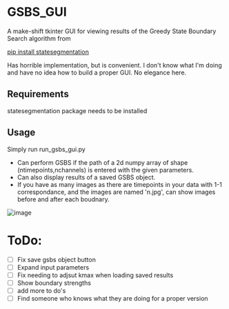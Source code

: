# GSBS_GUI
A make-shift tkinter GUI for viewing results of the Greedy State Boundary Search algorithm from 

[pip install statesegmentation](https://github.com/lgeerligs/statesegmentation)

Has horrible implementation, but is convenient.
I don't know what I'm doing and have no idea how to build a proper GUI. No elegance here.

## Requirements
statesegmentation package needs to be installed

## Usage
Simply run run_gsbs_gui.py

- Can perform GSBS if the path of a 2d numpy array of shape (ntimepoints,nchannels) is entered with the given parameters.
- Can also display results of a saved GSBS object.
- If you have as many images as there are timepoints in your data with 1-1 correspondance, and the images are named 'n.jpg', can show images before and after each boudnary.

![image](https://github.com/user-attachments/assets/74192d8d-0f8e-45fd-94a0-848ba51d13e4)

# ToDo:
- [ ] Fix save gsbs object button
- [ ] Expand input parameters
- [ ] Fix needing to adjsut kmax when loading saved results
- [ ] Show boundary strengths
- [ ] add more to do's
- [ ] Find someone who knows what they are doing for a proper version
